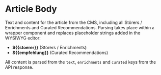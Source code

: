 # Article Body

Text and content for the article from the CMS, including all Störers / Enrichments and Curated Recommendations. Parsing takes place within a wrapper component and replaces placeholder strings added in the WYSIWYG editor:

- **${{stoerer}}** (Störers / Enrichments)
- **${{empfehlung}}** (Curated Recommendations)

All content is parsed from the `text`, `enrichments` and `curated` keys from the API response.
